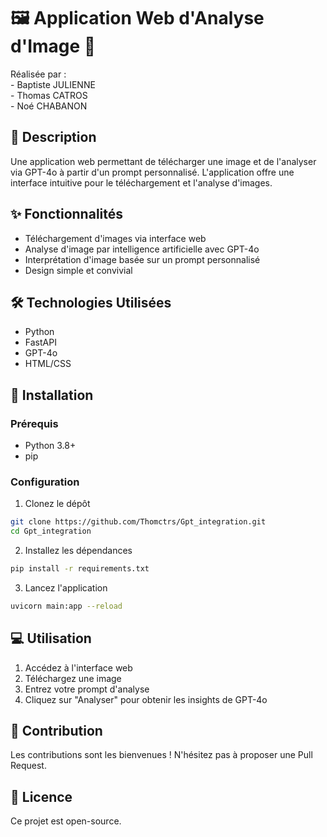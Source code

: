 # 🖼️ Application Web d'Analyse d'Image 🤖

Réalisée par :  
    - Baptiste JULIENNE  
    - Thomas CATROS  
    - Noé CHABANON  

## 📝 Description
Une application web permettant de télécharger une image et de l'analyser via GPT-4o à partir d'un prompt personnalisé. L'application offre une interface intuitive pour le téléchargement et l'analyse d'images.

## ✨ Fonctionnalités
- Téléchargement d'images via interface web
- Analyse d'image par intelligence artificielle avec GPT-4o
- Interprétation d'image basée sur un prompt personnalisé
- Design simple et convivial

## 🛠️ Technologies Utilisées
- Python
- FastAPI
- GPT-4o
- HTML/CSS

## 🚀 Installation

### Prérequis
- Python 3.8+
- pip

### Configuration
1. Clonez le dépôt
```bash
git clone https://github.com/Thomctrs/Gpt_integration.git
cd Gpt_integration
```

2. Installez les dépendances
```bash
pip install -r requirements.txt
```

3. Lancez l'application
```bash
uvicorn main:app --reload
```

## 💻 Utilisation
1. Accédez à l'interface web
2. Téléchargez une image
3. Entrez votre prompt d'analyse
4. Cliquez sur "Analyser" pour obtenir les insights de GPT-4o

## 🤝 Contribution
Les contributions sont les bienvenues ! N'hésitez pas à proposer une Pull Request.

## 📜 Licence
Ce projet est open-source.